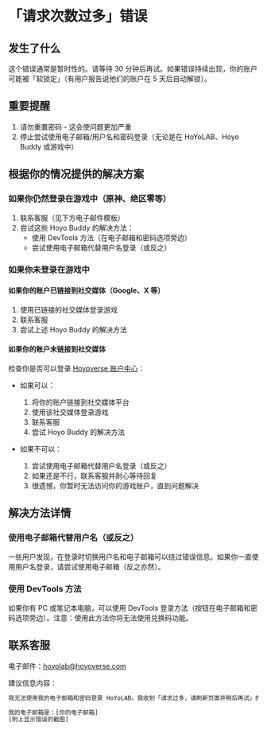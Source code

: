 # 「请求次数过多」错误

## 发生了什么

这个错误通常是暂时性的。请等待 30 分钟后再试。如果错误持续出现，你的账户可能被「软锁定」（有用户报告说他们的账户在 5 天后自动解锁）。

## 重要提醒

1. 请勿重置密码 - 这会使问题更加严重
2. 停止尝试使用电子邮箱/用户名和密码登录（无论是在 HoYoLAB、Hoyo Buddy 或游戏中）

## 根据你的情况提供的解决方案

### 如果你仍然登录在游戏中（原神、绝区零等）

1. 联系客服（见下方电子邮件模板）
2. 尝试这些 Hoyo Buddy 的解决方法：
   - 使用 DevTools 方法（在电子邮箱和密码选项旁边）
   - 尝试使用电子邮箱代替用户名登录（或反之）

### 如果你未登录在游戏中

#### 如果你的账户已链接到社交媒体（Google、X 等）

1. 使用已链接的社交媒体登录游戏
2. 联系客服
3. 尝试上述 Hoyo Buddy 的解决方法

#### 如果你的账户未链接到社交媒体

检查你是否可以登录 [Hoyoverse 账户中心](https://account.hoyoverse.com/)：

- 如果可以：
  1. 将你的账户链接到社交媒体平台
  2. 使用该社交媒体登录游戏
  3. 联系客服
  4. 尝试 Hoyo Buddy 的解决方法

- 如果不可以：
  1. 尝试使用电子邮箱代替用户名登录（或反之）
  2. 如果还是不行，联系客服并耐心等待回复
  3. 很遗憾，你暂时无法访问你的游戏账户，直到问题解决

## 解决方法详情

### 使用电子邮箱代替用户名（或反之）

一些用户发现，在登录时切换用户名和电子邮箱可以绕过错误信息。如果你一直使用用户名登录，请尝试使用电子邮箱（反之亦然）。

### 使用 DevTools 方法

如果你有 PC 或笔记本电脑，可以使用 DevTools 登录方法（按钮在电子邮箱和密码选项旁边）。注意：使用此方法你将无法使用兑换码功能。

## 联系客服

电子邮件：[hoyolab@hoyoverse.com](mailto:hoyolab@hoyoverse.com)

建议信息内容：

```txt
我无法使用我的电子邮箱和密码登录 HoYoLAB。我收到「请求过多，请刷新页面并稍后再试」的错误提示（见附件截图）。我已经等待了 8 小时以上，仍然看到这个错误。请帮助解锁我的账户。

我的电子邮箱是：[你的电子邮箱]
[附上显示错误的截图]
```
